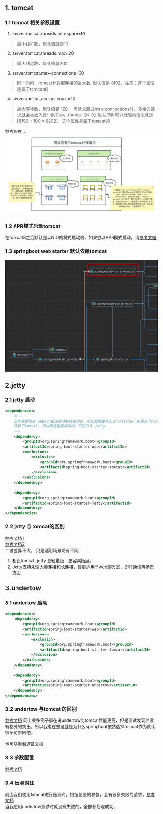 
## 1. tomcat
### 1.1 tomcat 相关参数设置

1. server.tomcat.threads.min-spare=10
> 最小线程数，默认值就是10
2. server.tomcat.threads.max=20 
> 最大线程数，默认值是200
3. server.tomcat.max-connections=30
> 同一时间，tomcat允许能连接的最大数, 默认值是 8192。注意：这个属性是属于tomcat的
4. server.tomcat.accept-count=10
> 最大等待数，默认值是 100。 当请求超过max-connections时，多余的请求就会被放入这个队列中。tomcat【NIO】默认同时可以处理的请求就是 [8192 + 100 = 8292]，这个属性是属于tomcat的

参考图片：
![tomcat参数](tomcat/src/main/resources/springboot-tomcat-args.jpg)
### 1.2 APR模式启动tomcat
在tomcat8之后默认是以NIO的模式启动的，如果想以APR模式启动，请[参考文档](https://www.cnblogs.com/yueli/p/9668088.html)

### 1.3 springboot web starter 默认依赖tomcat
![tomcat](tomcat/src/main/resources/spring-boot-starter-web-tomcat.png)

## 2.jetty
### 2.1 jetty 启动
```xml
<dependencies>
    <!--
    因为我要使用 webmvc相关的注解或者组件，所以我需要导入这个starter,但是这个starter默认
    依赖了tomcat, 所以我这里要排除掉，然后引入 jetty
    -->
    <dependency>
        <groupId>org.springframework.boot</groupId>
        <artifactId>spring-boot-starter-web</artifactId>
        <exclusions>
            <exclusion>
                <groupId>org.springframework.boot</groupId>
                <artifactId>spring-boot-starter-tomcat</artifactId>
            </exclusion>
        </exclusions>
    </dependency>

    <dependency>
        <groupId>org.springframework.boot</groupId>
        <artifactId>spring-boot-starter-jetty</artifactId>
    </dependency>
</dependencies>
```
### 2.2 jetty 与 tomcat的区别
[参考文档1](https://zhuanlan.zhihu.com/p/341599686) <br>
[参考文档2](https://juejin.cn/post/7208582202011467834)
<br>
二者差异不大， 只是适用场景略有不同
1. 相比tomcat, jetty 更轻量级，更容易拓展。
2. Jetty支持处理大量连接和长连接，顾更适用于web聊天室，即时通信等场景方面


## 3.undertow
### 3.1 undertow 启动
```xml
<dependencies>
    <dependency>
        <groupId>org.springframework.boot</groupId>
        <artifactId>spring-boot-starter-web</artifactId>
        <exclusions>
            <exclusion>
                <groupId>org.springframework.boot</groupId>
                <artifactId>spring-boot-starter-tomcat</artifactId>
            </exclusion>
        </exclusions>
    </dependency>

    <dependency>
        <groupId>org.springframework.boot</groupId>
        <artifactId>spring-boot-starter-undertow</artifactId>
    </dependency>
</dependencies>
```

### 3.2 undertow 与tomcat 的区别
[参考文档](https://blog.csdn.net/qq1311256696/article/details/106745650#:~:text=%E5%9C%A8%E7%A8%8D%E5%A4%8D%E6%9D%82%E7%9A%84%E6%8E%A5%E5%8F%A3%E6%B5%8B%E8%AF%95%E4%B8%8B%EF%BC%8C%20tomcat%20%E5%92%8C%20underwow%20%E7%9A%84%E5%B7%AE%E8%B7%9D%E5%B9%B6%E6%B2%A1%E6%9C%89%E5%BE%88%E5%A4%A7%EF%BC%8C%E4%BD%86%E6%98%AF%20tomcat%20%E5%9C%A8%E5%90%9E%E5%90%90%E9%87%8F%E5%92%8Ccpu%E6%96%B9%E9%9D%A2%E4%BE%9D%E7%84%B6%E5%8D%A0%E6%8D%AE%E4%BA%86%E7%A8%8D%E5%B0%8F%E7%9A%84%E4%BC%98%E5%8A%BF%EF%BC%8C%20jetty,netty%20%E3%80%82%20undertow%20%E6%9B%B4%E9%80%82%E5%90%88%E7%94%A8%E4%BA%8EIO%E5%AF%86%E9%9B%86%E5%9E%8B%E6%9C%8D%E5%8A%A1%E5%99%A8%EF%BC%8C%E6%88%96%E8%80%85%E6%96%87%E4%BB%B6%E6%9C%8D%E5%8A%A1%E5%99%A8%E4%BD%BF%E7%94%A8%20undertow%20%E4%BC%9A%E6%98%AF%E4%B8%80%E4%B8%AA%E4%B8%8D%E9%94%99%E7%9A%84%E9%80%89%E6%8B%A9%EF%BC%8C%E4%BD%86%E6%98%AF%E5%9C%A8%E4%B8%80%E8%88%AC%E6%83%85%E5%86%B5%E4%B8%8B%E8%BF%98%E6%98%AF%E8%80%81%E8%80%81%E5%AE%9E%E5%AE%9E%E7%9A%84%E4%BD%BF%E7%94%A8Springboot%E9%BB%98%E8%AE%A4%E7%9A%84%20tomcat%20%E5%90%A7%E3%80%82)
网上很多例子都在说undertow比tomcat性能更高，但是测试发现并没有格外的突出，所以我也在想这就是为什么springboot依然选择tomcat作为默认容器的原因吧。
<br><br>
也可以看看[这篇文档](https://juejin.cn/post/7209825720384897083)
### 3.3 参数配置
[参考文档](https://blog.csdn.net/z69183787/article/details/129020703)
### 3.4 压测对比
前面我们使用tomcat进行压测时，根据配置的参数，会有很多失败的请求，[参考文档](https://www.yuque.com/qiuguan9/ex5mit/dg1g90ylv8f7hxk0)
<br>
当我使用undertow测试时就没有失败的，全部都处理成功。



